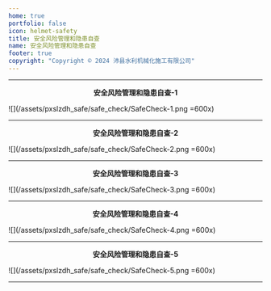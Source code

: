 ```yaml
---
home: true
portfolio: false
icon: helmet-safety
title: 安全风险管理和隐患自查
name: 安全风险管理和隐患自查
footer: true
copyright: "Copyright © 2024 沛县水利机械化施工有限公司"
---
```


---

<center><b>安全风险管理和隐患自查-1</b></center>

![](/assets/pxslzdh_safe/safe_check/SafeCheck-1.png =600x)

---

<center><b>安全风险管理和隐患自查-2</b></center>

![](/assets/pxslzdh_safe/safe_check/SafeCheck-2.png =600x)

---

<center><b>安全风险管理和隐患自查-3</b></center>

![](/assets/pxslzdh_safe/safe_check/SafeCheck-3.png =600x)

---

<center><b>安全风险管理和隐患自查-4</b></center>

![](/assets/pxslzdh_safe/safe_check/SafeCheck-4.png =600x)

---

<center><b>安全风险管理和隐患自查-5</b></center>

![](/assets/pxslzdh_safe/safe_check/SafeCheck-5.png =600x)

---

<PDF url="//github.com/xGit-P/xGit-p.github.io/blob/main/src/.vuepress/public/assets/pxslzdh_safe/safe_check/SafeCheck_small.pdf"/>